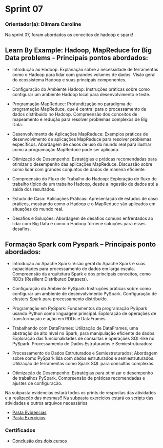 # Sprint 07

### Orientador(a): Dilmara Caroline

Na sprint 07, foram abordados os conceitos de hadoop e spark!

## Learn By Example: Hadoop, MapReduce for Big Data problems - Principais pontos abordados:

* Introdução ao Hadoop:
Explanação sobre a necessidade de ferramentas como o Hadoop para lidar com grandes volumes de dados.
Visão geral do ecossistema Hadoop e suas principais componentes.

* Configuração do Ambiente Hadoop:
Instruções práticas sobre como configurar um ambiente Hadoop local para desenvolvimento e teste.

* Programação MapReduce:
Profundização no paradigma de programação MapReduce, que é central para o processamento de dados distribuído no Hadoop.
Compreensão dos conceitos de mapeamento e redução para resolver problemas complexos de Big Data.

* Desenvolvimento de Aplicações MapReduce:
Exemplos práticos de desenvolvimento de aplicações MapReduce para resolver problemas específicos.
Abordagem de casos de uso do mundo real para ilustrar como a programação MapReduce pode ser aplicada.

* Otimização de Desempenho:
Estratégias e práticas recomendadas para otimizar o desempenho das aplicações MapReduce.
Discussão sobre como lidar com grandes conjuntos de dados de maneira eficiente.

* Compreensão do Fluxo de Trabalho do Hadoop:
Exploração do fluxo de trabalho típico de um trabalho Hadoop, desde a ingestão de dados até a saída dos resultados.

* Estudo de Caso: Aplicações Práticas:
Apresentação de estudos de caso práticos, mostrando como o Hadoop e o MapReduce são aplicados em situações do mundo real.

* Desafios e Soluções:
Abordagem de desafios comuns enfrentados ao lidar com Big Data e como o Hadoop fornece soluções para esses desafios.

## Formação Spark com Pyspark – Principais ponto abordados:

* Introdução ao Apache Spark:
Visão geral do Apache Spark e suas capacidades para processamento de dados em larga escala.
Compreensão da arquitetura Spark e dos principais conceitos, como RDDs (Resilient Distributed Datasets).

* Configuração do Ambiente PySpark:
Instruções práticas sobre como configurar um ambiente de desenvolvimento PySpark.
Configuração de clusters Spark para processamento distribuído.


* Programação em PySpark:
Fundamentos da programação PySpark usando Python como linguagem principal.
Exploração de operações de transformação e ação em RDDs e DataFrames.

* Trabalhando com DataFrames:
Utilização de DataFrames, uma abstração de alto nível no Spark, para manipulação eficiente de dados.
Exploração das funcionalidades de consultas e operações SQL-like no PySpark.
Processamento de Dados Estruturados e Semiestruturados:

* Processamento de Dados Estruturados e Semiestruturados:
Abordagem sobre como PySpark lida com dados estruturados e semiestruturados.
Utilização de ferramentas como Spark SQL para consultas complexas.

* Otimização de Desempenho:
Estratégias para otimizar o desempenho de trabalhos PySpark.
Compreensão de práticas recomendadas e ajustes de configuração.

Na subpasta evidencias estará todos os prints de respostas das atividades e a realização das mesmas!!
Na subpasta exercicios estará os scripts das atividades e outros arquivos necessários

* [Pasta Evidencias](https://github.com/ffelixl/FelixCompassUol/tree/main/Sprint%2007/evidencias)
* [Pasta Exercicios](https://github.com/ffelixl/FelixCompassUol/tree/main/Sprint%2007/exercicios)

### Certificados

* [Conclusão dos dois cursos](https://github.com/ffelixl/FelixCompassUol/blob/main/Sprint%2007/certificados/certificados.png)


